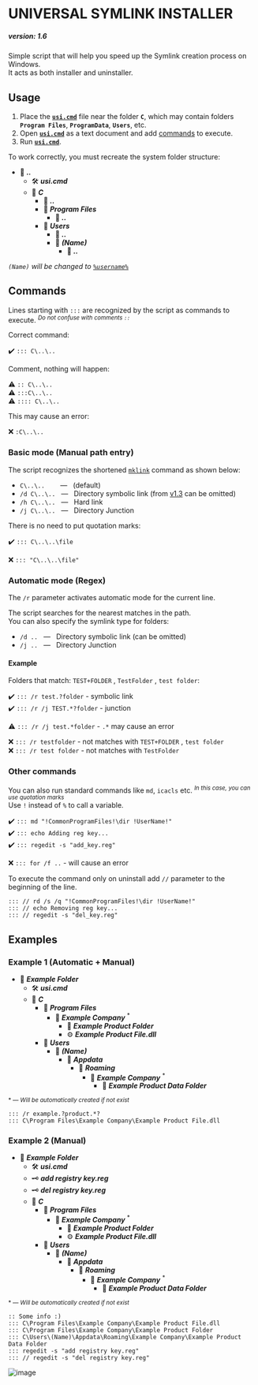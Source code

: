 # UNIVERSAL SYMLINK INSTALLER

##### *version: 1.6*

Simple script that will help you speed up the Symlink creation process on Windows.  
It acts as both installer and uninstaller.

## Usage
1. Place the [**`usi.cmd`**](https://github.com/wvzxn/universal-symlink-installer/releases/latest/download/usi.cmd) file near the folder **`C`**, which may contain folders **`Program Files`**, **`ProgramData`**, **`Users`**, etc.
2. Open [**`usi.cmd`**](https://github.com/wvzxn/universal-symlink-installer/releases/latest/download/usi.cmd) as a text document and add [commands](https://github.com/wvzxn/universal-symlink-installer#commands) to execute.
3. Run [**`usi.cmd`**](https://github.com/wvzxn/universal-symlink-installer/releases/latest/download/usi.cmd).

To work correctly, you must recreate the system folder structure:
- :file_folder: ***..***
  - :hammer_and_wrench: ***usi.cmd***
  - :file_folder: ***C***
    - :file_folder: ***..***
    - :file_folder: ***Program Files***
      - :file_folder: ***..***
    - :file_folder: ***Users***
      - :file_folder: ***..***
      - :file_folder: ***(Name)***
        - :file_folder: ***..***

*`(Name)` will be changed to [`%username%`](https://ss64.com/nt/syntax-variables.html)*

## Commands

Lines starting with `:::` are recognized by the script as commands to execute. <sup>*Do not confuse with comments `::`*</sup>

Correct command:

:heavy_check_mark: `::: C\..\..`

Comment, nothing will happen:

:warning: `:: C\..\..`  
:warning: `:::C\..\..`  
:warning: `:::: C\..\..`  

This may cause an error:

:x: `:C\..\..`

### Basic mode (Manual path entry)

The script recognizes the shortened [`mklink`](https://ss64.com/nt/mklink.html) command as shown below:

- `C\..\..`&nbsp;&nbsp;&nbsp;&nbsp;&nbsp;&nbsp;&nbsp; — &nbsp;&nbsp;(default)  
- `/d C\..\..`&nbsp;&nbsp; — &nbsp;&nbsp;Directory symbolic link (from [v1.3](https://github.com/wvzxn/universal-symlink-installer/releases/tag/v1.3) can be omitted)  
- `/h C\..\..`&nbsp;&nbsp; — &nbsp;&nbsp;Hard link  
- `/j C\..\..`&nbsp;&nbsp; — &nbsp;&nbsp;Directory Junction

There is no need to put quotation marks:

:heavy_check_mark: `::: C\..\..\file`

:x: `::: "C\..\..\file"`

### Automatic mode (Regex)

The `/r` parameter activates automatic mode for the current line.

The script searches for the nearest matches in the path.  
You can also specify the symlink type for folders:

- `/d ..`&nbsp;&nbsp; — &nbsp;&nbsp;Directory symbolic link (can be omitted)
- `/j ..`&nbsp;&nbsp; — &nbsp;&nbsp;Directory Junction

#### Example

Folders that match: `TEST+FOLDER` , `TestFolder` , `test folder`:

:heavy_check_mark: `::: /r test.?folder` - symbolic link  
:heavy_check_mark: `::: /r /j TEST.*?folder` - junction

:warning: `::: /r /j test.*folder` - `.*` may cause an error

:x: `::: /r testfolder` - not matches with `TEST+FOLDER` , `test folder`  
:x: `::: /r test folder` - not matches with `TestFolder`

### Other commands

You can also run standard commands like `md`, `icacls` etc. <sup>*In this case, you can use quotation marks*</sup>  
Use `!` instead of `%` to call a variable.

:heavy_check_mark: `::: md "!CommonProgramFiles!\dir !UserName!"`  
:heavy_check_mark: `::: echo Adding reg key...`  
:heavy_check_mark: `::: regedit -s "add_key.reg"`

:x: `::: for /f ..` - will cause an error

To execute the command only on uninstall add `//` parameter to the beginning of the line.

`::: // rd /s /q "!CommonProgramFiles!\dir !UserName!"`  
`::: // echo Removing reg key...`  
`::: // regedit -s "del_key.reg"`

## Examples

### Example 1 (Automatic + Manual)

- :file_folder: ***Example Folder***
  - :hammer_and_wrench: ***usi.cmd***
  - :file_folder: ***C***
    - :file_folder: ***Program Files***
      - :file_folder: ***Example Company*** <sup>*</sup>
        - :file_folder: ***Example Product Folder***
        - :gear: ***Example Product File.dll***
    - :file_folder: ***Users***
      - :file_folder: ***(Name)***
        - :file_folder: ***Appdata***
          - :file_folder: ***Roaming***
            - :file_folder: ***Example Company*** <sup>*</sup>
              - :file_folder: ***Example Product Data Folder***

<sup>* — *Will be automatically created if not exist*</sup>

```
::: /r example.?product.*?
::: C\Program Files\Example Company\Example Product File.dll
```

### Example 2 (Manual)

- :file_folder: ***Example Folder***
  - :hammer_and_wrench: ***usi.cmd***
  - :old_key: ***add registry key.reg***
  - :old_key: ***del registry key.reg***
  - :file_folder: ***C***
    - :file_folder: ***Program Files***
      - :file_folder: ***Example Company*** <sup>*</sup>
        - :file_folder: ***Example Product Folder***
        - :gear: ***Example Product File.dll***
    - :file_folder: ***Users***
      - :file_folder: ***(Name)***
        - :file_folder: ***Appdata***
          - :file_folder: ***Roaming***
            - :file_folder: ***Example Company*** <sup>*</sup>
              - :file_folder: ***Example Product Data Folder***

<sup>* — *Will be automatically created if not exist*</sup>

```
:: Some info :)
::: C\Program Files\Example Company\Example Product File.dll
::: C\Program Files\Example Company\Example Product Folder
::: C\Users\(Name)\Appdata\Roaming\Example Company\Example Product Data Folder
::: regedit -s "add registry key.reg"
::: // regedit -s "del registry key.reg"
```

![image](https://user-images.githubusercontent.com/87862400/205160339-020a3d1f-b2f7-49da-b069-2577ac885cc3.png)
